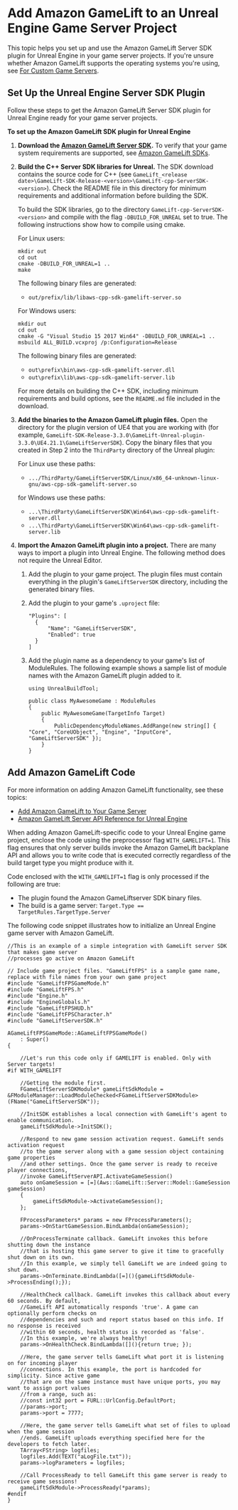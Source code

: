 # Add Amazon GameLift to an Unreal Engine Game Server Project<a name="integration-engines-setup-unreal"></a>

This topic helps you set up and use the Amazon GameLift Server SDK plugin for Unreal Engine in your game server projects\. If you're unsure whether Amazon GameLift supports the operating systems you're using, see [For Custom Game Servers](gamelift-supported.md#gamelift-supported-servers)\.

## Set Up the Unreal Engine Server SDK Plugin<a name="integration-engines-setup-unreal-setup"></a>

Follow these steps to get the Amazon GameLift Server SDK plugin for Unreal Engine ready for your game server projects\.

**To set up the Amazon GameLift SDK plugin for Unreal Engine**

1. **Download the [Amazon GameLift Server SDK](https://aws.amazon.com/gamelift/getting-started)\.** To verify that your game system requirements are supported, see [Amazon GameLift SDKs](gamelift-supported.md)\.

1. **Build the C\+\+ Server SDK libraries for Unreal\.** The SDK download contains the source code for C\+\+ \(see `GameLift_<release date>\GameLift-SDK-Release-<version>\GameLift-cpp-ServerSDK-<version>`\)\. Check the README file in this directory for minimum requirements and additional information before building the SDK\.

   To build the SDK libraries, go to the directory `GameLift-cpp-ServerSDK-<version>` and compile with the flag `-DBUILD_FOR_UNREAL` set to true\. The following instructions show how to compile using cmake\.

   For Linux users:

   ```
   mkdir out
   cd out
   cmake -DBUILD_FOR_UNREAL=1 ..
   make
   ```

   The following binary files are generated:
   + `out/prefix/lib/libaws-cpp-sdk-gamelift-server.so`

   For Windows users:

   ```
   mkdir out
   cd out
   cmake -G "Visual Studio 15 2017 Win64" -DBUILD_FOR_UNREAL=1 ..
   msbuild ALL_BUILD.vcxproj /p:Configuration=Release
   ```

   The following binary files are generated:
   + `out\prefix\bin\aws-cpp-sdk-gamelift-server.dll`
   + `out\prefix\lib\aws-cpp-sdk-gamelift-server.lib`

   For more details on building the C\+\+ SDK, including minimum requirements and build options, see the `README.md` file included in the download\. 

1. **Add the binaries to the Amazon GameLift plugin files\.** Open the directory for the plugin version of UE4 that you are working with \(for example, `GameLift-SDK-Release-3.3.0\GameLift-Unreal-plugin-3.3.0\UE4.21.1\GameLiftServerSDK`\)\. Copy the binary files that you created in Step 2 into the `ThirdParty` directory of the Unreal plugin:

   For Linux use these paths:
   + `.../ThirdParty/GameLiftServerSDK/Linux/x86_64-unknown-linux-gnu/aws-cpp-sdk-gamelift-server.so`

   for Windows use these paths:
   + `...\ThirdParty\GameLiftServerSDK\Win64\aws-cpp-sdk-gamelift-server.dll`
   + `...\ThirdParty\GameLiftServerSDK\Win64\aws-cpp-sdk-gamelift-server.lib`

1. **Import the Amazon GameLift plugin into a project\.** There are many ways to import a plugin into Unreal Engine\. The following method does not require the Unreal Editor\.

   1. Add the plugin to your game project\. The plugin files must contain everything in the plugin's `GameLiftServerSDK` directory, including the generated binary files\.

   1. Add the plugin to your game's `.uproject` file:

      ```
      "Plugins": [
      	{
      		"Name": "GameLiftServerSDK",
      		"Enabled": true
      	}
      ]
      ```

   1. Add the plugin name as a dependency to your game's list of ModuleRules\. The following example shows a sample list of module names with the Amazon GameLift plugin added to it\.

      ```
      using UnrealBuildTool;
      
      public class MyAwesomeGame : ModuleRules
      {
          public MyAwesomeGame(TargetInfo Target)
          {
              PublicDependencyModuleNames.AddRange(new string[] { "Core", "CoreUObject", "Engine", "InputCore", "GameLiftServerSDK" });
          }
      }
      ```

## Add Amazon GameLift Code<a name="integration-engines-setup-unreal-code"></a>

For more information on adding Amazon GameLift functionality, see these topics: 
+ [Add Amazon GameLift to Your Game Server](gamelift-sdk-server-api.md)
+ [Amazon GameLift Server API Reference for Unreal Engine](integration-server-sdk-unreal-ref.md)

When adding Amazon GameLift\-specific code to your Unreal Engine game project, enclose the code using the preprocessor flag `WITH_GAMELIFT=1`\. This flag ensures that only server builds invoke the Amazon GameLift backplane API and allows you to write code that is executed correctly regardless of the build target type you might produce with it\.

Code enclosed with the `WITH_GAMELIFT=1` flag is only processed if the following are true: 
+ The plugin found the Amazon GameLiftserver SDK binary files\.
+ The build is a game server: `Target.Type == TargetRules.TargetType.Server`

The following code snippet illustrates how to initialize an Unreal Engine game server with Amazon GameLift\. 

```
//This is an example of a simple integration with GameLift server SDK that makes game server 
//processes go active on Amazon GameLift

// Include game project files. "GameLiftFPS" is a sample game name, replace with file names from your own game project
#include "GameLiftFPSGameMode.h"
#include "GameLiftFPS.h"
#include "Engine.h"
#include "EngineGlobals.h"
#include "GameLiftFPSHUD.h"
#include "GameLiftFPSCharacter.h"
#include "GameLiftServerSDK.h"

AGameLiftFPSGameMode::AGameLiftFPSGameMode()
    : Super()
{

    //Let's run this code only if GAMELIFT is enabled. Only with Server targets!
#if WITH_GAMELIFT

    //Getting the module first.
    FGameLiftServerSDKModule* gameLiftSdkModule = &FModuleManager::LoadModuleChecked<FGameLiftServerSDKModule>(FName("GameLiftServerSDK"));

    //InitSDK establishes a local connection with GameLift's agent to enable communication.
    gameLiftSdkModule->InitSDK();

    //Respond to new game session activation request. GameLift sends activation request 
    //to the game server along with a game session object containing game properties 
    //and other settings. Once the game server is ready to receive player connections, 
    //invoke GameLiftServerAPI.ActivateGameSession()
    auto onGameSession = [=](Aws::GameLift::Server::Model::GameSession gameSession)
    {
        gameLiftSdkModule->ActivateGameSession();
    };
    
    FProcessParameters* params = new FProcessParameters();
    params->OnStartGameSession.BindLambda(onGameSession);

    //OnProcessTerminate callback. GameLift invokes this before shutting down the instance 
    //that is hosting this game server to give it time to gracefully shut down on its own. 
    //In this example, we simply tell GameLift we are indeed going to shut down.
    params->OnTerminate.BindLambda([=](){gameLiftSdkModule->ProcessEnding();});

    //HealthCheck callback. GameLift invokes this callback about every 60 seconds. By default, 
    //GameLift API automatically responds 'true'. A game can optionally perform checks on 
    //dependencies and such and report status based on this info. If no response is received  
    //within 60 seconds, health status is recorded as 'false'. 
    //In this example, we're always healthy!
    params->OnHealthCheck.BindLambda([](){return true; });

    //Here, the game server tells GameLift what port it is listening on for incoming player 
    //connections. In this example, the port is hardcoded for simplicity. Since active game
    //that are on the same instance must have unique ports, you may want to assign port values
    //from a range, such as:
    //const int32 port = FURL::UrlConfig.DefaultPort;
    //params->port;
    params->port = 7777;

    //Here, the game server tells GameLift what set of files to upload when the game session 
    //ends. GameLift uploads everything specified here for the developers to fetch later.
    TArray<FString> logfiles;
    logfiles.Add(TEXT("aLogFile.txt"));
    params->logParameters = logfiles;

    //Call ProcessReady to tell GameLift this game server is ready to receive game sessions!
    gameLiftSdkModule->ProcessReady(*params);
#endif
}
```
